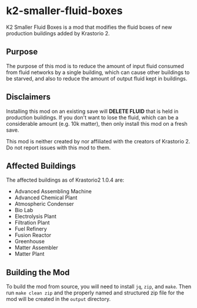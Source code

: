 # k2-smaller-fluid-boxes

K2 Smaller Fluid Boxes is a mod that modifies the fluid boxes of new
production buildings added by Krastorio 2. 

## Purpose

The purpose of this mod is to reduce the amount of input fluid consumed from
fluid networks by a single building, which can cause other buildings to be
starved, and also to reduce the amount of output fluid kept in buildings.

## Disclaimers

Installing this mod on an existing save will **DELETE FLUID** that is held
in production buildings. If you don't want to lose the fluid, which can be
a considerable amount (e.g. 10k matter), then only install this mod on a
fresh save.

This mod is neither created by nor affiliated with the creators of
Krastorio 2. Do not report issues with this mod to them.

## Affected Buildings

The affected buildings as of Krastorio2 1.0.4 are:

- Advanced Assembling Machine
- Advanced Chemical Plant
- Atmospheric Condenser
- Bio Lab
- Electrolysis Plant
- Filtration Plant
- Fuel Refinery
- Fusion Reactor
- Greenhouse
- Matter Assembler
- Matter Plant

## Building the Mod

To build the mod from source, you will need to install `jq`, `zip`, and
`make`. Then run `make clean zip` and the properly named and structured
zip file for the mod will be created in the `output` directory.
